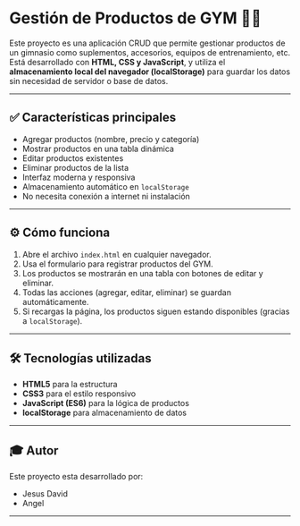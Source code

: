 # Gestión de Productos de GYM 🏋️‍♀️

Este proyecto es una aplicación CRUD que permite gestionar productos de un gimnasio como suplementos, accesorios, equipos de entrenamiento, etc. Está desarrollado con **HTML, CSS y JavaScript**, y utiliza el **almacenamiento local del navegador (localStorage)** para guardar los datos sin necesidad de servidor o base de datos.

---

## ✅ Características principales

- Agregar productos (nombre, precio y categoría)
- Mostrar productos en una tabla dinámica
- Editar productos existentes
- Eliminar productos de la lista
- Interfaz moderna y responsiva
- Almacenamiento automático en `localStorage`
- No necesita conexión a internet ni instalación

---

## ⚙️ Cómo funciona

1. Abre el archivo `index.html` en cualquier navegador.
2. Usa el formulario para registrar productos del GYM.
3. Los productos se mostrarán en una tabla con botones de editar y eliminar.
4. Todas las acciones (agregar, editar, eliminar) se guardan automáticamente.
5. Si recargas la página, los productos siguen estando disponibles (gracias a `localStorage`).

---

## 🛠 Tecnologías utilizadas

- **HTML5** para la estructura
- **CSS3** para el estilo responsivo
- **JavaScript (ES6)** para la lógica de productos
- **localStorage** para almacenamiento de datos

---

## 🎓 Autor

Este proyecto esta desarrollado por:

- Jesus David
- Angel 

---


